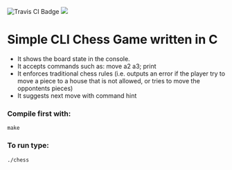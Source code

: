 ![Travis CI Badge](https://travis-ci.org/FredericoMFalcao/chess.svg?branch=master)
![](https://api.keen.io/3.0/projects/58c7b2c30935ce7223c4d8b8/events/page_view?api_key=3E921A47984F4CAE2B3839A4251B348377C5BC1887B9AB1CCE4DD3AFC2A1E7AD74ACF3579905EC7487E192A165195725969678879B31EF1222BBB43DDE15C7E1C2FC78E44830CCA7E89D4AA9B1F32F7497816D6F0A22FA1E9E31DB17CA511322&data=eyJwYWdlIjoibWFpbiBwYWdlIn0)

# Simple CLI Chess Game written in C

- It shows the board state in the console.
- It accepts commands such as: move a2 a3; print
- It enforces traditional chess rules (i.e. outputs an error if the player try to move a piece to a house that is not allowed, or tries to move the oppontents pieces)
- It suggests next move with command hint

### Compile first with:
`make`

### To run type:
`./chess`
